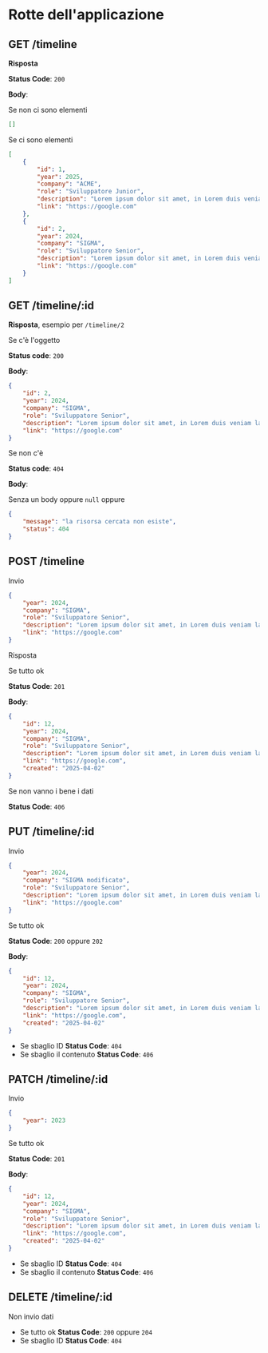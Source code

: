 # Rotte dell'applicazione

## GET /timeline

**Risposta**

**Status Code**: `200`

**Body**:

Se non ci sono elementi

```json
[]
```

Se ci sono elementi

```json
[
    {
        "id": 1,
        "year": 2025,
        "company": "ACME",
        "role": "Sviluppatore Junior",
        "description": "Lorem ipsum dolor sit amet, in Lorem duis veniam laborum ipsum nulla proident",
        "link": "https://google.com"
    },
    {
        "id": 2,
        "year": 2024,
        "company": "SIGMA",
        "role": "Sviluppatore Senior",
        "description": "Lorem ipsum dolor sit amet, in Lorem duis veniam laborum ipsum nulla proident",
        "link": "https://google.com"
    }
]
```

## GET /timeline/:id

**Risposta**, esempio per `/timeline/2`

Se c'è l'oggetto

**Status code**: `200`

**Body**:

```json
{
    "id": 2,
    "year": 2024,
    "company": "SIGMA",
    "role": "Sviluppatore Senior",
    "description": "Lorem ipsum dolor sit amet, in Lorem duis veniam laborum ipsum nulla proident",
    "link": "https://google.com"
}
```

Se non c'è

**Status code**: `404`

**Body**:

Senza un body oppure `null` oppure

```json 
{
    "message": "la risorsa cercata non esiste",
    "status": 404
}

```


## POST /timeline

Invio

```json
{
    "year": 2024,
    "company": "SIGMA",
    "role": "Sviluppatore Senior",
    "description": "Lorem ipsum dolor sit amet, in Lorem duis veniam laborum ipsum nulla proident",
    "link": "https://google.com"
}
```

Risposta 

Se tutto ok 

**Status Code**: `201`

**Body**:

```json
{
    "id": 12,
    "year": 2024,
    "company": "SIGMA",
    "role": "Sviluppatore Senior",
    "description": "Lorem ipsum dolor sit amet, in Lorem duis veniam laborum ipsum nulla proident",
    "link": "https://google.com",
    "created": "2025-04-02"
}
```

Se non vanno i bene i dati

**Status Code**: `406`


## PUT /timeline/:id

Invio

```json
{
    "year": 2024,
    "company": "SIGMA modificato",
    "role": "Sviluppatore Senior",
    "description": "Lorem ipsum dolor sit amet, in Lorem duis veniam laborum ipsum nulla proident",
    "link": "https://google.com"
}
```

Se tutto ok 

**Status Code**: `200` oppure `202`

**Body**:

```json
{
    "id": 12,
    "year": 2024,
    "company": "SIGMA",
    "role": "Sviluppatore Senior",
    "description": "Lorem ipsum dolor sit amet, in Lorem duis veniam laborum ipsum nulla proident",
    "link": "https://google.com",
    "created": "2025-04-02"
}
```

- Se sbaglio ID **Status Code**: `404`
- Se sbaglio il contenuto **Status Code**: `406`

## PATCH /timeline/:id

Invio

```json
{
    "year": 2023
}
```

Se tutto ok 

**Status Code**: `201`

**Body**:

```json
{
    "id": 12,
    "year": 2024,
    "company": "SIGMA",
    "role": "Sviluppatore Senior",
    "description": "Lorem ipsum dolor sit amet, in Lorem duis veniam laborum ipsum nulla proident",
    "link": "https://google.com",
    "created": "2025-04-02"
}
```

- Se sbaglio ID **Status Code**: `404`
- Se sbaglio il contenuto **Status Code**: `406`

## DELETE /timeline/:id

Non invio dati

- Se tutto ok **Status Code**: `200` oppure `204`
- Se sbaglio ID **Status Code**: `404`